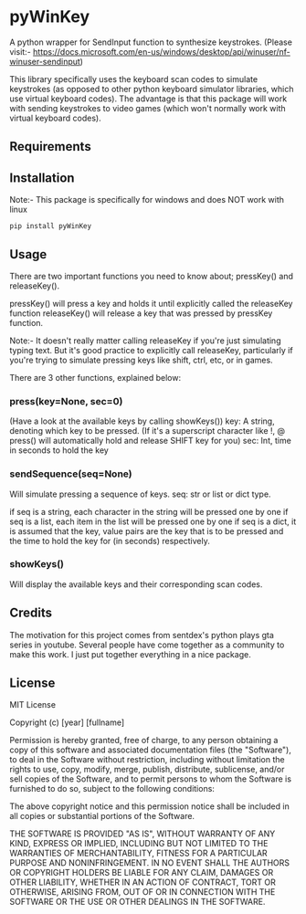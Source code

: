 # pyWinKey
A python wrapper for SendInput function to synthesize keystrokes. (Please visit:- https://docs.microsoft.com/en-us/windows/desktop/api/winuser/nf-winuser-sendinput)

This library specifically uses the keyboard scan codes to simulate keystrokes (as opposed to other python keyboard simulator libraries, which use virtual keyboard codes). The advantage is that this package will work with sending keystrokes to video games (which won't normally work with virtual keyboard codes).

## Requirements


## Installation

Note:- This package is specifically for windows and does NOT work with linux

```
pip install pyWinKey
```

## Usage

There are two important functions you need to know about; pressKey() and releaseKey().

pressKey() will press a key and holds it until explicitly called the releaseKey function
releaseKey() will release a key that was pressed by pressKey function.

Note:- It doesn't really matter calling releaseKey if you're just simulating typing text. But it's good practice to explicitly call releaseKey, particularly if you're trying to simulate pressing keys like shift, ctrl, etc, or in games.

There are 3 other functions, explained below:

### press(key=None, sec=0)
(Have a look at the available keys by calling showKeys())
key: A string, denoting which key to be pressed. (If it's a superscript character like !, @ press() will automatically hold and release SHIFT key for you)
sec: Int, time in seconds to hold the key

### sendSequence(seq=None)

Will simulate pressing a sequence of keys.
seq: str or list or dict type.

if seq is a string, each character in the string will be pressed one by one
if seq is a list, each item in the list will be pressed one by one
if seq is a dict, it is assumed that the key, value pairs are the key that is to be pressed and the time to hold the key for (in seconds) respectively. 

### showKeys()

Will display the available keys and their corresponding scan codes.


## Credits

The motivation for this project comes from sentdex's python plays gta series in youtube. Several people have come together as a community to make this work. I just put together everything in a nice package.

## License 
MIT License

Copyright (c) [year] [fullname]

Permission is hereby granted, free of charge, to any person obtaining a copy
of this software and associated documentation files (the "Software"), to deal
in the Software without restriction, including without limitation the rights
to use, copy, modify, merge, publish, distribute, sublicense, and/or sell
copies of the Software, and to permit persons to whom the Software is
furnished to do so, subject to the following conditions:

The above copyright notice and this permission notice shall be included in all
copies or substantial portions of the Software.

THE SOFTWARE IS PROVIDED "AS IS", WITHOUT WARRANTY OF ANY KIND, EXPRESS OR
IMPLIED, INCLUDING BUT NOT LIMITED TO THE WARRANTIES OF MERCHANTABILITY,
FITNESS FOR A PARTICULAR PURPOSE AND NONINFRINGEMENT. IN NO EVENT SHALL THE
AUTHORS OR COPYRIGHT HOLDERS BE LIABLE FOR ANY CLAIM, DAMAGES OR OTHER
LIABILITY, WHETHER IN AN ACTION OF CONTRACT, TORT OR OTHERWISE, ARISING FROM,
OUT OF OR IN CONNECTION WITH THE SOFTWARE OR THE USE OR OTHER DEALINGS IN THE
SOFTWARE.

